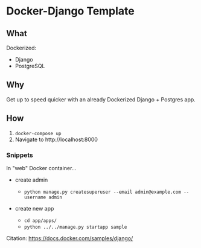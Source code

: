 # Docker-Django Template

## What
Dockerized:
- Django
- PostgreSQL

## Why
Get up to speed quicker with an already Dockerized Django + Postgres app.

## How
1. `docker-compose up`
2. Navigate to http://localhost:8000

### Snippets
In "web" Docker container...
- create admin
    - `python manage.py createsuperuser --email admin@example.com --username admin`

- create new app
    - `cd app/apps/`
    - `python ../../manage.py startapp sample`

Citation: https://docs.docker.com/samples/django/
